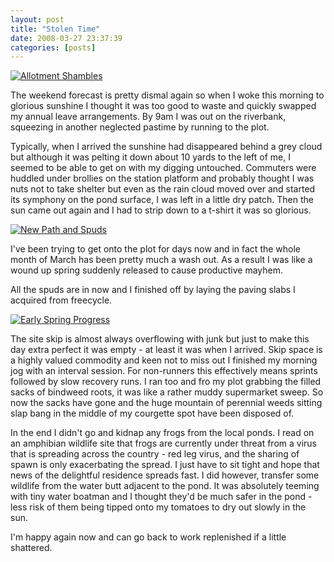 ```yaml
---
layout: post
title: "Stolen Time"
date: 2008-03-27 23:37:39
categories: [posts]
---
```


[![Allotment Shambles](https://farm4.static.flickr.com/3157/2366325101_4df3537b3e_m.jpg)](https://www.flickr.com/photos/warriorwomen/2366325101/)

The weekend forecast is pretty dismal again so when I woke this morning to glorious sunshine I thought it was too good to waste and quickly swapped my annual leave arrangements. By 9am I was out on the riverbank, squeezing in another neglected pastime by running to the plot.

Typically, when I arrived the sunshine had disappeared behind a grey cloud but although it was pelting it down about 10 yards to the left of me, I seemed to be able to get on with my digging untouched. Commuters were huddled under brollies on the station platform and probably thought I was nuts not to take shelter but even as the rain cloud moved over and started its symphony on the pond surface, I was left in a little dry patch. Then the sun came out again and I had to strip down to a t-shirt it was so glorious.

[![New Path and Spuds](https://farm4.static.flickr.com/3290/2367157440_e888718b57_m.jpg)](https://www.flickr.com/photos/warriorwomen/2367157440/)

I've been trying to get onto the plot for days now and in fact the whole month of March has been pretty much a wash out. As a result I was like a wound up spring suddenly released to cause productive mayhem.

All the spuds are in now and I finished off by laying the paving slabs I acquired from freecycle.

[![Early Spring Progress](https://farm4.static.flickr.com/3030/2367159022_615cfc5e47_m.jpg)](https://www.flickr.com/photos/warriorwomen/2367159022/)

The site skip is almost always overflowing with junk but just to make this day extra perfect it was empty - at least it was when I arrived. Skip space is a highly valued commodity and keen not to miss out I finished my morning jog with an interval session. For non-runners this effectively means sprints followed by slow recovery runs. I ran too and fro my plot grabbing the filled sacks of bindweed roots, it was like a rather muddy supermarket sweep. So now the sacks have gone and the huge mountain of perennial weeds sitting slap bang in the middle of my courgette spot have been disposed of.

In the end I didn't go and kidnap any frogs from the local ponds. I read on an amphibian wildlife site that frogs are currently under threat from a virus that is spreading across the country - red leg virus, and the sharing of spawn is only exacerbating the spread. I just have to sit tight and hope that news of the delightful residence spreads fast. I did however, transfer some wildlife from the water butt adjacent to the pond. It was absolutely teeming with tiny water boatman and I thought they'd be much safer in the pond - less risk of them being tipped onto my tomatoes to dry out slowly in the sun.

I'm happy again now and can go back to work replenished if a little shattered.
